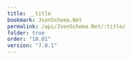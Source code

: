 ```yaml
---
title: __title
bookmark: JsonSchema.Net
permalink: /api/JsonSchema.Net/:title/
folder: true
order: "10.01"
version: "7.0.1"
---
```

